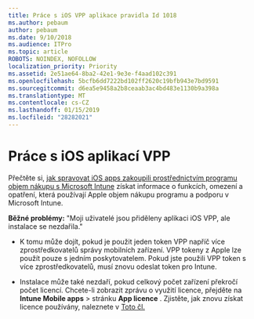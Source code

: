 ```yaml
---
title: Práce s iOS VPP aplikace pravidla Id 1018
ms.author: pebaum
author: pebaum
ms.date: 9/10/2018
ms.audience: ITPro
ms.topic: article
ROBOTS: NOINDEX, NOFOLLOW
localization_priority: Priority
ms.assetid: 2e51ae64-8ba2-42e1-9e3e-f4aad102c391
ms.openlocfilehash: 5bcfb6dd7222bd102ff2620c19bfb943e7bd9591
ms.sourcegitcommit: d6ea5e9458a2b8ceaab3ac4bd483e1130b9a398a
ms.translationtype: MT
ms.contentlocale: cs-CZ
ms.lasthandoff: 01/15/2019
ms.locfileid: "28282021"
---
```

# <a name="working-with-ios-vpp-applications"></a>Práce s iOS aplikací VPP

Přečtěte si, [jak spravovat iOS apps zakoupili prostřednictvím programu objem nákupu s Microsoft Intune](https://docs.microsoft.com/intune/vpp-apps-ios) získat informace o funkcích, omezení a opatření, která používají Apple objem nákupu programu a podporu v Microsoft Intune. 
  
 **Běžné problémy:** "Moji uživatelé jsou přiděleny aplikaci iOS VPP, ale instalace se nezdařila." 
  
- K tomu může dojít, pokud je použit jeden token VPP napříč více zprostředkovatelů správy mobilních zařízení. VPP tokeny z Apple lze použít pouze s jedním poskytovatelem. Pokud jste použili VPP token s více zprostředkovatelů, musí znovu odeslat token pro Intune.
    
- Instalace může také nezdaří, pokud celkový počet zařízení překročí počet licencí. Chcete-li zobrazit zprávu o využití licence, přejděte na **Intune Mobile apps** \> stránku **App licence** . Zjistěte, jak znovu získat licence používány, naleznete v [Toto čl.](https://docs.microsoft.com/intune/vpp-apps-ios#revoking-app-licenses-and-deleting-tokens)
    

